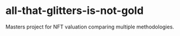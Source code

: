 # all-that-glitters-is-not-gold
Masters project for NFT valuation comparing multiple methodologies.
